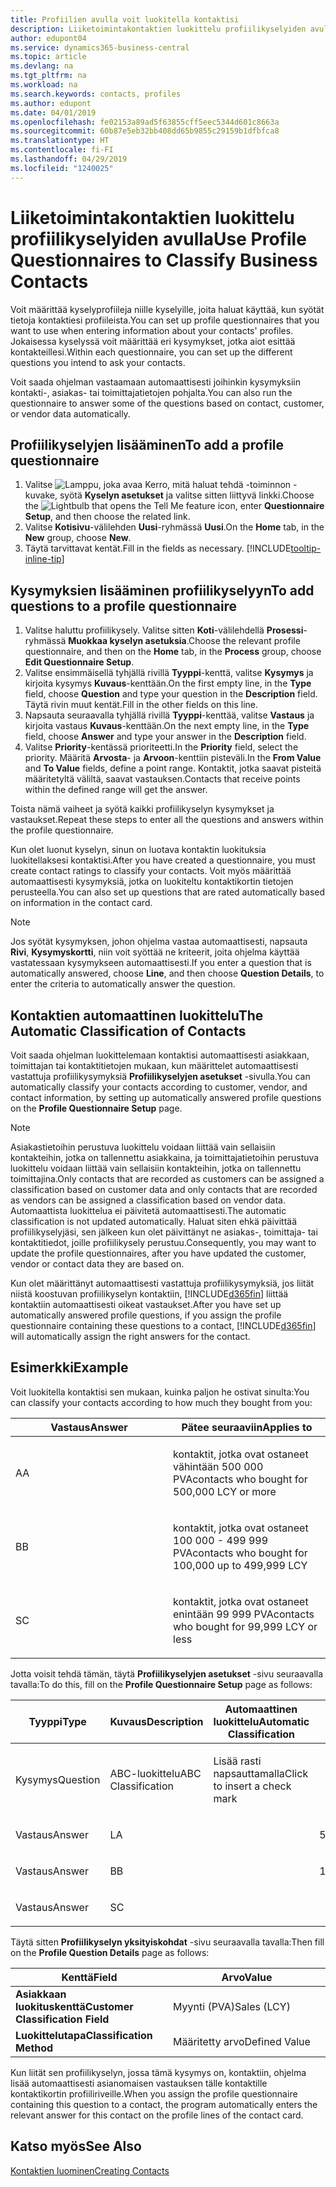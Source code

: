 ```yaml
---
title: Profiilien avulla voit luokitella kontaktisi
description: Liiketoimintakontaktien luokittelu profiilikyselyiden avulla
author: edupont04
ms.service: dynamics365-business-central
ms.topic: article
ms.devlang: na
ms.tgt_pltfrm: na
ms.workload: na
ms.search.keywords: contacts, profiles
ms.author: edupont
ms.date: 04/01/2019
ms.openlocfilehash: fe02153a89ad5f63855cff5eec5344d601c8663a
ms.sourcegitcommit: 60b87e5eb32bb408dd65b9855c29159b1dfbfca8
ms.translationtype: HT
ms.contentlocale: fi-FI
ms.lasthandoff: 04/29/2019
ms.locfileid: "1240025"
---
```

# <a name="use-profile-questionnaires-to-classify-business-contacts"></a><span data-ttu-id="980d9-103">Liiketoimintakontaktien luokittelu profiilikyselyiden avulla</span><span class="sxs-lookup"><span data-stu-id="980d9-103">Use Profile Questionnaires to Classify Business Contacts</span></span>
<span data-ttu-id="980d9-104">Voit määrittää kyselyprofiileja niille kyselyille, joita haluat käyttää, kun syötät tietoja kontaktiesi profiileista.</span><span class="sxs-lookup"><span data-stu-id="980d9-104">You can set up profile questionnaires that you want to use when entering information about your contacts' profiles.</span></span> <span data-ttu-id="980d9-105">Jokaisessa kyselyssä voit määrittää eri kysymykset, jotka aiot esittää kontakteillesi.</span><span class="sxs-lookup"><span data-stu-id="980d9-105">Within each questionnaire, you can set up the different questions you intend to ask your contacts.</span></span>  

<span data-ttu-id="980d9-106">Voit saada ohjelman vastaamaan automaattisesti joihinkin kysymyksiin kontakti-, asiakas- tai toimittajatietojen pohjalta.</span><span class="sxs-lookup"><span data-stu-id="980d9-106">You can also run the questionnaire to answer some of the questions based on contact, customer, or vendor data automatically.</span></span>  

## <a name="to-add-a-profile-questionnaire"></a><span data-ttu-id="980d9-107">Profiilikyselyjen lisääminen</span><span class="sxs-lookup"><span data-stu-id="980d9-107">To add a profile questionnaire</span></span>
1.  <span data-ttu-id="980d9-108">Valitse ![Lamppu, joka avaa Kerro, mitä haluat tehdä -toiminnon](media/ui-search/search_small.png "Kerro, mitä haluat tehdä") -kuvake, syötä **Kyselyn asetukset** ja valitse sitten liittyvä linkki.</span><span class="sxs-lookup"><span data-stu-id="980d9-108">Choose the ![Lightbulb that opens the Tell Me feature](media/ui-search/search_small.png "Tell me what you want to do") icon, enter **Questionnaire Setup**, and then choose the related link.</span></span>  
2.  <span data-ttu-id="980d9-109">Valitse **Kotisivu**-välilehden **Uusi**-ryhmässä **Uusi**.</span><span class="sxs-lookup"><span data-stu-id="980d9-109">On the **Home** tab, in the **New** group, choose **New**.</span></span>  
3.  <span data-ttu-id="980d9-110">Täytä tarvittavat kentät.</span><span class="sxs-lookup"><span data-stu-id="980d9-110">Fill in the fields as necessary.</span></span> [!INCLUDE[tooltip-inline-tip](includes/tooltip-inline-tip_md.md)]  

## <a name="to-add-questions-to-a-profile-questionnaire"></a><span data-ttu-id="980d9-111">Kysymyksien lisääminen profiilikyselyyn</span><span class="sxs-lookup"><span data-stu-id="980d9-111">To add questions to a profile questionnaire</span></span>
1.  <span data-ttu-id="980d9-112">Valitse haluttu profiilikysely. Valitse sitten **Koti**-välilehdellä **Prosessi**-ryhmässä **Muokkaa kyselyn asetuksia**.</span><span class="sxs-lookup"><span data-stu-id="980d9-112">Choose the relevant profile questionnaire, and then on the **Home** tab, in the **Process** group, choose **Edit Questionnaire Setup**.</span></span>  
2.  <span data-ttu-id="980d9-113">Valitse ensimmäisellä tyhjällä rivillä **Tyyppi**-kenttä, valitse **Kysymys** ja kirjoita kysymys **Kuvaus**-kenttään.</span><span class="sxs-lookup"><span data-stu-id="980d9-113">On the first empty line, in the **Type** field, choose **Question** and type your question in the **Description** field.</span></span> <span data-ttu-id="980d9-114">Täytä rivin muut kentät.</span><span class="sxs-lookup"><span data-stu-id="980d9-114">Fill in the other fields on this line.</span></span>  
3.  <span data-ttu-id="980d9-115">Napsauta seuraavalla tyhjällä rivillä **Tyyppi**-kenttää, valitse **Vastaus** ja kirjoita vastaus **Kuvaus**-kenttään.</span><span class="sxs-lookup"><span data-stu-id="980d9-115">On the next empty line, in the **Type** field, choose **Answer** and type your answer in the **Description** field.</span></span>  
4.  <span data-ttu-id="980d9-116">Valitse **Priority**-kentässä prioriteetti.</span><span class="sxs-lookup"><span data-stu-id="980d9-116">In the **Priority** field, select the priority.</span></span> <span data-ttu-id="980d9-117">Määritä **Arvosta**- ja **Arvoon**-kenttiin pisteväli.</span><span class="sxs-lookup"><span data-stu-id="980d9-117">In the **From Value** and **To Value** fields, define a point range.</span></span> <span data-ttu-id="980d9-118">Kontaktit, jotka saavat pisteitä määritetyltä väliltä, saavat vastauksen.</span><span class="sxs-lookup"><span data-stu-id="980d9-118">Contacts that receive points within the defined range will get the answer.</span></span>  

<span data-ttu-id="980d9-119">Toista nämä vaiheet ja syötä kaikki profiilikyselyn kysymykset ja vastaukset.</span><span class="sxs-lookup"><span data-stu-id="980d9-119">Repeat these steps to enter all the questions and answers within the profile questionnaire.</span></span>

<span data-ttu-id="980d9-120">Kun olet luonut kyselyn, sinun on luotava kontaktin luokituksia luokitellaksesi kontaktisi.</span><span class="sxs-lookup"><span data-stu-id="980d9-120">After you have created a questionnaire, you must create contact ratings to classify your contacts.</span></span> <span data-ttu-id="980d9-121">Voit myös määrittää automaattisesti kysymyksiä, jotka on luokiteltu kontaktikortin tietojen perusteella.</span><span class="sxs-lookup"><span data-stu-id="980d9-121">You can also set up questions that are rated automatically based on information in the contact card.</span></span>  

> [!NOTE]
> <span data-ttu-id="980d9-122">Jos syötät kysymyksen, johon ohjelma vastaa automaattisesti, napsauta <STRONG>Rivi</STRONG>, <STRONG>Kysymyskortti</STRONG>, niin voit syöttää ne kriteerit, joita ohjelma käyttää vastatessaan kysymykseen automaattisesti.</span><span class="sxs-lookup"><span data-stu-id="980d9-122">If you enter a question that is automatically answered, choose <STRONG>Line</STRONG>, and then choose <STRONG>Question Details</STRONG>, to enter the criteria to automatically answer the question.</span></span>

## <a name="the-automatic-classification-of-contacts"></a><span data-ttu-id="980d9-123">Kontaktien automaattinen luokittelu</span><span class="sxs-lookup"><span data-stu-id="980d9-123">The Automatic Classification of Contacts</span></span>
<span data-ttu-id="980d9-124">Voit saada ohjelman luokittelemaan kontaktisi automaattisesti asiakkaan, toimittajan tai kontaktitietojen mukaan, kun määrittelet automaattisesti vastattuja profiilikysymyksiä **Profiilikyselyjen asetukset** -sivulla.</span><span class="sxs-lookup"><span data-stu-id="980d9-124">You can automatically classify your contacts according to customer, vendor, and contact information, by setting up automatically answered profile questions on the **Profile Questionnaire Setup** page.</span></span>  

> [!NOTE]
> <span data-ttu-id="980d9-125">Asiakastietoihin perustuva luokittelu voidaan liittää vain sellaisiin kontakteihin, jotka on tallennettu asiakkaina, ja toimittajatietoihin perustuva luokittelu voidaan liittää vain sellaisiin kontakteihin, jotka on tallennettu toimittajina.</span><span class="sxs-lookup"><span data-stu-id="980d9-125">Only contacts that are recorded as customers can be assigned a classification based on customer data and only contacts that are recorded as vendors can be assigned a classification based on vendor data.</span></span> <span data-ttu-id="980d9-126">Automaattista luokittelua ei päivitetä automaattisesti.</span><span class="sxs-lookup"><span data-stu-id="980d9-126">The automatic classification is not updated automatically.</span></span> <span data-ttu-id="980d9-127">Haluat siten ehkä päivittää profiilikyselyjäsi, sen jälkeen kun olet päivittänyt ne asiakas-, toimittaja- tai kontaktitiedot, joille profiilikysely perustuu.</span><span class="sxs-lookup"><span data-stu-id="980d9-127">Consequently, you may want to update the profile questionnaires, after you have updated the customer, vendor or contact data they are based on.</span></span>  

<span data-ttu-id="980d9-128">Kun olet määrittänyt automaattisesti vastattuja profiilikysymyksiä, jos liität niistä koostuvan profiilikyselyn kontaktiin, [!INCLUDE[d365fin](includes/d365fin_md.md)] liittää kontaktiin automaattisesti oikeat vastaukset.</span><span class="sxs-lookup"><span data-stu-id="980d9-128">After you have set up automatically answered profile questions, if you assign the profile questionnaire containing these questions to a contact, [!INCLUDE[d365fin](includes/d365fin_md.md)] will automatically assign the right answers for the contact.</span></span>  

## <a name="example"></a><span data-ttu-id="980d9-129">Esimerkki</span><span class="sxs-lookup"><span data-stu-id="980d9-129">Example</span></span>
<span data-ttu-id="980d9-130">Voit luokitella kontaktisi sen mukaan, kuinka paljon he ostivat sinulta:</span><span class="sxs-lookup"><span data-stu-id="980d9-130">You can classify your contacts according to how much they bought from you:</span></span>

<table>
<colgroup>
<col style="width: 50%" />
<col style="width: 50%" />
</colgroup>
<thead>
<tr class="header">
<th><span data-ttu-id="980d9-131"><strong>Vastaus</strong></span><span class="sxs-lookup"><span data-stu-id="980d9-131"><strong>Answer</strong></span></span></th>
<th><span data-ttu-id="980d9-132"><strong>Pätee seuraaviin</strong></span><span class="sxs-lookup"><span data-stu-id="980d9-132"><strong>Applies to</strong></span></span></th>
</tr>
</thead>
<tbody>
<tr class="odd">
<td><p><span data-ttu-id="980d9-133">A</span><span class="sxs-lookup"><span data-stu-id="980d9-133">A</span></span></p></td>
<td><p><span data-ttu-id="980d9-134">kontaktit, jotka ovat ostaneet vähintään 500 000 PVA</span><span class="sxs-lookup"><span data-stu-id="980d9-134">contacts who bought for 500,000 LCY or more</span></span></p></td>
</tr>
<tr class="even">
<td><p><span data-ttu-id="980d9-135">B</span><span class="sxs-lookup"><span data-stu-id="980d9-135">B</span></span></p></td>
<td><p><span data-ttu-id="980d9-136">kontaktit, jotka ovat ostaneet 100 000 - 499 999 PVA</span><span class="sxs-lookup"><span data-stu-id="980d9-136">contacts who bought for 100,000 up to 499,999 LCY</span></span></p></td>
</tr>
<tr class="odd">
<td><p><span data-ttu-id="980d9-137">S</span><span class="sxs-lookup"><span data-stu-id="980d9-137">C</span></span></p></td>
<td><p><span data-ttu-id="980d9-138">kontaktit, jotka ovat ostaneet enintään 99 999 PVA</span><span class="sxs-lookup"><span data-stu-id="980d9-138">contacts who bought for 99,999 LCY or less</span></span></p></td>
</tr>
</tbody>
</table>

<span data-ttu-id="980d9-139">Jotta voisit tehdä tämän, täytä **Profiilikyselyjen asetukset** -sivu seuraavalla tavalla:</span><span class="sxs-lookup"><span data-stu-id="980d9-139">To do this, fill on the **Profile Questionnaire Setup** page as follows:</span></span>


<table>
<colgroup>
<col style="width: 20%" />
<col style="width: 20%" />
<col style="width: 20%" />
<col style="width: 20%" />
<col style="width: 20%" />
</colgroup>
<thead>
<tr class="header">
<th><span data-ttu-id="980d9-140"><strong>Tyyppi</strong></span><span class="sxs-lookup"><span data-stu-id="980d9-140"><strong>Type</strong></span></span></th>
<th><span data-ttu-id="980d9-141"><strong>Kuvaus</strong></span><span class="sxs-lookup"><span data-stu-id="980d9-141"><strong>Description</strong></span></span></th>
<th><span data-ttu-id="980d9-142"><strong>Automaattinen luokittelu</strong></span><span class="sxs-lookup"><span data-stu-id="980d9-142"><strong>Automatic Classification</strong></span></span></th>
<th><span data-ttu-id="980d9-143"><strong>Arvosta</strong></span><span class="sxs-lookup"><span data-stu-id="980d9-143"><strong>From Value</strong></span></span></th>
<th><span data-ttu-id="980d9-144"><strong>Arvoon</strong></span><span class="sxs-lookup"><span data-stu-id="980d9-144"><strong>To Value</strong></span></span></th>
</tr>
</thead>
<tbody>
<tr class="odd">
<td><p><span data-ttu-id="980d9-145">Kysymys</span><span class="sxs-lookup"><span data-stu-id="980d9-145">Question</span></span></p></td>
<td><p><span data-ttu-id="980d9-146">ABC-luokittelu</span><span class="sxs-lookup"><span data-stu-id="980d9-146">ABC Classification</span></span></p></td>
<td><p><span data-ttu-id="980d9-147">Lisää rasti napsauttamalla</span><span class="sxs-lookup"><span data-stu-id="980d9-147">Click to insert a check mark</span></span></p></td>
<td><p> </p></td>
<td><p> </p></td>
</tr>
<tr class="even">
<td><p><span data-ttu-id="980d9-148">Vastaus</span><span class="sxs-lookup"><span data-stu-id="980d9-148">Answer</span></span></p></td>
<td><p><span data-ttu-id="980d9-149">L</span><span class="sxs-lookup"><span data-stu-id="980d9-149">A</span></span></p></td>
<td><p> </p></td>
<td><p><span data-ttu-id="980d9-150">500,000</span><span class="sxs-lookup"><span data-stu-id="980d9-150">500,000</span></span></p></td>
<td><p> </p></td>
</tr>
<tr class="odd">
<td><p><span data-ttu-id="980d9-151">Vastaus</span><span class="sxs-lookup"><span data-stu-id="980d9-151">Answer</span></span></p></td>
<td><p><span data-ttu-id="980d9-152">B</span><span class="sxs-lookup"><span data-stu-id="980d9-152">B</span></span></p></td>
<td><p> </p></td>
<td><p><span data-ttu-id="980d9-153">100,000</span><span class="sxs-lookup"><span data-stu-id="980d9-153">100,000</span></span></p></td>
<td><p><span data-ttu-id="980d9-154">499,999</span><span class="sxs-lookup"><span data-stu-id="980d9-154">499,999</span></span></p></td>
</tr>
<tr class="even">
<td><p><span data-ttu-id="980d9-155">Vastaus</span><span class="sxs-lookup"><span data-stu-id="980d9-155">Answer</span></span></p></td>
<td><p><span data-ttu-id="980d9-156">S</span><span class="sxs-lookup"><span data-stu-id="980d9-156">C</span></span></p></td>
<td><p> </p></td>
<td><p> </p></td>
<td><p><span data-ttu-id="980d9-157">99 999</span><span class="sxs-lookup"><span data-stu-id="980d9-157">99,999</span></span></p></td>
</tr>
</tbody>
</table>

<span data-ttu-id="980d9-158">Täytä sitten **Profiilikyselyn yksityiskohdat** -sivu seuraavalla tavalla:</span><span class="sxs-lookup"><span data-stu-id="980d9-158">Then fill on the **Profile Question Details** page as follows:</span></span>
<table>
<colgroup>
<col style="width: 50%" />
<col style="width: 50%" />
</colgroup>
<thead>
<tr class="header">
<th><span data-ttu-id="980d9-159"><strong>Kenttä</strong></span><span class="sxs-lookup"><span data-stu-id="980d9-159"><strong>Field</strong></span></span></th>
<th><span data-ttu-id="980d9-160"><strong>Arvo</strong></span><span class="sxs-lookup"><span data-stu-id="980d9-160"><strong>Value</strong></span></span></th>
</tr>
</thead>
<tbody>
<tr>
<td><span data-ttu-id="980d9-161"><strong>Asiakkaan luokituskenttä</strong></span><span class="sxs-lookup"><span data-stu-id="980d9-161"><strong>Customer Classification Field</strong></span></span></td>
<td><span data-ttu-id="980d9-162"><emphasis>Myynti (PVA)</emphasis></span><span class="sxs-lookup"><span data-stu-id="980d9-162"><emphasis>Sales (LCY)</emphasis></span></span></td>
</tr>
<tr>
<td><span data-ttu-id="980d9-163"><strong>Luokittelutapa</strong></span><span class="sxs-lookup"><span data-stu-id="980d9-163"><strong>Classification Method</strong></span></span></td>
<td><span data-ttu-id="980d9-164"><emphasis>Määritetty arvo</emphasis></span><span class="sxs-lookup"><span data-stu-id="980d9-164"><emphasis>Defined Value</emphasis></span></span></td>
</tr>
</tbody>
</table>

<span data-ttu-id="980d9-165">Kun liität sen profiilikyselyn, jossa tämä kysymys on, kontaktiin, ohjelma lisää automaattisesti asianomaisen vastauksen tälle kontaktille kontaktikortin profiiliriveille.</span><span class="sxs-lookup"><span data-stu-id="980d9-165">When you assign the profile questionnaire containing this question to a contact, the program automatically enters the relevant answer for this contact on the profile lines of the contact card.</span></span>

## <a name="see-also"></a><span data-ttu-id="980d9-166">Katso myös</span><span class="sxs-lookup"><span data-stu-id="980d9-166">See Also</span></span>
[<span data-ttu-id="980d9-167">Kontaktien luominen</span><span class="sxs-lookup"><span data-stu-id="980d9-167">Creating Contacts</span></span>](marketing-create-contact-companies.md)  
